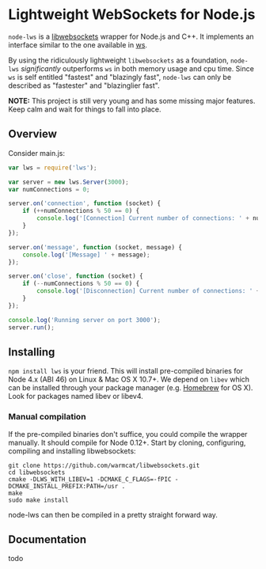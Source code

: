 # Lightweight WebSockets for Node.js
```node-lws``` is a [libwebsockets](https://libwebsockets.org/index.html) wrapper for Node.js and C++. It implements an interface similar to the one available in [ws](https://github.com/websockets/ws).

By using the ridiculously lightweight ```libwebsockets``` as a foundation, ```node-lws``` *significantly* outperforms ```ws``` in both memory usage and cpu time. Since ```ws``` is self entitled "fastest" and "blazingly fast", ```node-lws``` can only be described as "fastester" and "blazinglier fast".

**NOTE:** This project is still very young and has some missing major features. Keep calm and wait for things to fall into place.

## Overview
Consider main.js:
```javascript
var lws = require('lws');

var server = new lws.Server(3000);
var numConnections = 0;

server.on('connection', function (socket) {
	if (++numConnections % 50 == 0) {
		console.log('[Connection] Current number of connections: ' + numConnections);
	}
});

server.on('message', function (socket, message) {
	console.log('[Message] ' + message);
});

server.on('close', function (socket) {
	if (--numConnections % 50 == 0) {
		console.log('[Disconnection] Current number of connections: ' + numConnections);
	}
});

console.log('Running server on port 3000');
server.run();
```
## Installing
```npm install lws``` is your friend. This will install pre-compiled binaries for Node 4.x (ABI 46) on Linux & Mac OS X 10.7+. We depend on ```libev``` which can be installed through your package manager (e.g. [Homebrew](http://brew.sh/) for OS X). Look for packages named libev or libev4.

### Manual compilation
If the pre-compiled binaries don't suffice, you could compile the wrapper manually. It should compile for Node 0.12+. Start by cloning, configuring, compiling and installing libwebsockets:
```
git clone https://github.com/warmcat/libwebsockets.git
cd libwebsockets
cmake -DLWS_WITH_LIBEV=1 -DCMAKE_C_FLAGS=-fPIC -DCMAKE_INSTALL_PREFIX:PATH=/usr .
make
sudo make install
```
node-lws can then be compiled in a pretty straight forward way.
## Documentation
todo
